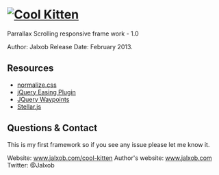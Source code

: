 # [![Cool Kitten](http://raw.github.com/jalxob/cool-kitten/master/images/logo.png)](http://jalxob.com/cool-kitten/)

Parrallax Scrolling responsive frame work - 1.0

Author: Jalxob
Release Date: February 2013.

## Resources

* [normalize.css](http://necolas.github.com/normalize.css/)
* [jQuery Easing Plugin](http://gsgd.co.uk/sandbox/jquery/easing/)
* [JQuery Waypoints](http://imakewebthings.com/jquery-waypoints/)
* [Stellar.js](http://markdalgleish.com/projects/stellar.js/)

## Questions & Contact

This is my first framework so if you see any issue please let me know it.

Website: www.jalxob.com/cool-kitten
Author's website: www.jalxob.com
Twitter: @Jalxob
